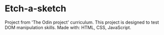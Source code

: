 # Etch-a-sketch
Project from 'The Odin project' curriculum.
This project is designed to test DOM manipulation skills.
Made with: HTML, CSS, JavaScript.